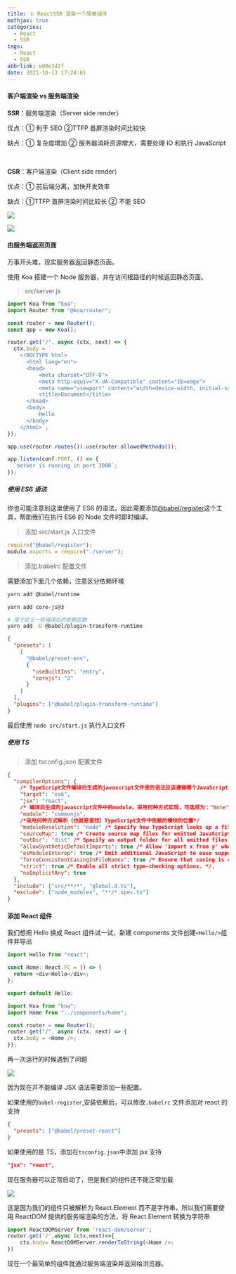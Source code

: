 ```yaml
---
title: ① ReactSSR 渲染一个简单组件
mathjax: true
categories:
  - React
  - SSR
tags:
  - React
  - SSR
abbrlink: e00e342f
date: 2021-10-13 17:24:01
---
```


#### 客户端渲染 vs 服务端渲染

**SSR**：服务端渲染（Server side render）

优点：① 利于 SEO ②TTFP 首屏渲染时间比较快

缺点：① 复杂度增加 ② 服务器消耗资源增大，需要处理 IO 和执行 JavaScript

&nbsp;

**CSR**：客户端渲染（Client side render）

优点：① 前后端分离，加快开发效率

缺点：①TTFP 首屏渲染时间比较长 ② 不能 SEO

![](0001.png)

![](0002.png)

#### 由服务端返回页面

万事开头难，现实服务器返回静态页面。

使用 Koa 搭建一个 Node 服务器，并在访问根路径的时候返回静态页面。

> src/server.js

```javascript
import Koa from "koa";
import Router from "@koa/router";

const router = new Router();
const app = new Koa();

router.get("/", async (ctx, next) => {
  ctx.body = `
    <!DOCTYPE html>
      <html lang="en">
      <head>
          <meta charset="UTF-8">
          <meta http-equiv="X-UA-Compatible" content="IE=edge"> 
          <meta name="viewport" content="width=device-width, initial-scale=1.0">
          <title>Document</title>
      </head>
      <body>
          Hello
      </body>
    </html>`;
});

app.use(router.routes()).use(router.allowedMethods());

app.listen(conf.PORT, () => {
  `server is running in port 3000`;
});
```

##### 使用 ES6 语法

你也可能注意到这里使用了 ES6 的语法，因此需要添加[@babel/register](https://www.babeljs.cn/docs/babel-register)这个工具，帮助我们在执行 ES6 的 Node 文件时即时编译。

> 添加 src/start.js 入口文件

```javascript
require("@babel/register");
module.exports = require("./server");
```

> 添加.babelrc 配置文件

需要添加下面几个依赖，注意区分依赖环境

```bash
yarn add @babel/runtime

yarn add core-js@3

# 用于定义一些编译后的依赖函数
yarn add -D @babel/plugin-transform-runtime
```

```json
{
  "presets": [
    [
      "@babel/preset-env",
      {
        "useBuiltIns": "entry",
        "corejs": "3"
      }
    ]
  ],
  "plugins": ["@babel/plugin-transform-runtime"]
}
```

最后使用 `node src/start.js` 执行入口文件

##### 使用 TS

> 添加 tsconfig.json 配置文件

```json
{
  "compilerOptions": {
    /* TypeScript文件编译后生成的javascript文件里的语法应该遵循哪个JavaScript的版本 "ES5"， "ES6"/ "ES2015"， "ES2016"， "ES2017"或 "ESNext"*/
    "target": "es6",
    "jsx": "react",
    /* 编译后生成的javascript文件中的module，采用何种方式实现，可选项为："None"， "CommonJS"， "AMD"， "System"， "UMD"， "ES6"或 "ES2015"。 */
    "module": "commonjs",
    /*采用何种方式解析（也就是查找）TypeScript文件中依赖的模块的位置*/
    "moduleResolution": "node" /* Specify how TypeScript looks up a file from a given module specifier. */,
    "sourceMap": true /* Create source map files for emitted JavaScript files. */,
    "outDir": "dist" /* Specify an output folder for all emitted files. */,
    "allowSyntheticDefaultImports": true /* Allow 'import x from y' when a module doesn't have a default export. */,
    "esModuleInterop": true /* Emit additional JavaScript to ease support for importing CommonJS modules. This */,
    "forceConsistentCasingInFileNames": true /* Ensure that casing is correct in imports. */,
    "strict": true /* Enable all strict type-checking options. */,
    "noImplicitAny": true
  },
  "include": ["src/**/*", "global.d.ts"],
  "exclude": ["node_modules", "**/*.spec.ts"]
}
```

#### 添加 React 组件

我们想把 Hello 换成 React 组件试一试，新建 components 文件创建`<Hello/>`组件并导出

```javascript
import Hello from "react";

const Home: React.FC = () => {
  return <div>Hello</div>;
};

export default Hello;
```

```javascript
import Koa from "koa";
import Home from "../components/home";

const router = new Router();
router.get("/", async (ctx, next) => {
  ctx.body = <Home />;
});
```

再一次运行的时候遇到了问题

![](0003.png)

因为现在并不能编译 JSX 语法需要添加一些配置。

如果使用的`babel-register`,安装依赖后，可以修改`.babelrc` 文件添加对 react 的支持

```json
{
  "presets": ["@babel/preset-react"]
}
```

如果使用的是 TS，添加在`tsconfig.json`中添加 jsx 支持

```json
"jsx": "react",
```

现在服务器可以正常启动了，但是我们的组件还不能正常加载

![](0004.png)

这是因为我们的组件只被解析为 React.Element 而不是字符串，所以我们需要使用 ReactDOM 提供的服务端渲染的方法，将 React.Element 转换为字符串

```javascript
import ReactDOMServer from 'react-dom/server';
router.get('/',async (ctx,next)=>{
    ctx.body= ReactDOMServer.renderToString(<Home />;
})
```

现在一个最简单的组件就通过服务端渲染并返回给浏览器。
